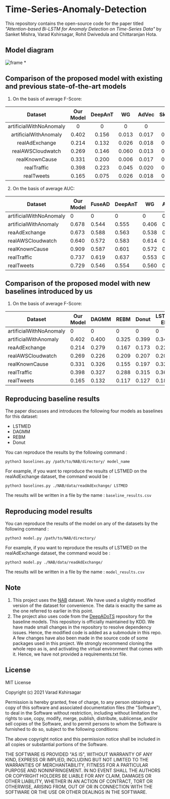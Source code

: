 # Time-Series-Anomaly-Detection
This repository contains the open-source code for the paper titled *"Attention-based Bi-LSTM for Anomaly Detection on Time-Series Data"* by Sanket Mishra, Varad Kshirsagar, Rohit Dwivedula and Chittaranjan Hota.

## Model diagram
![frame](https://user-images.githubusercontent.com/43151489/114315014-bbf85080-9b1a-11eb-9c53-4df20c9468e2.png)
*

## Comparison of the proposed model with existing and previous state-of-the-art models
1. On the basis of average F-Score:

|         Dataset         | Our Model | DeepAnT |   WG  | AdVec | Skyline | NumentaTM | Numenta | KNN CAD | HTM Java |
|:-----------------------:|:---------:|:-------:|:-----:|:-----:|:-------:|:---------:|:-------:|:-------:|:--------:|
| artificialWithNoAnomaly |     0     |    0    |   0   |   0   |    0    |     0     |    0    |    0    |     0    |
|  artificialWithAnomaly  |   0.402   |  0.156  | 0.013 | 0.017 |  0.043  |   0.017   |  0.012  |  0.003  |   0.017  |
|      realAdExchange     |   0.214   |  0.132  | 0.026 | 0.018 |  0.005  |   0.035   |  0.040  |  0.024  |   0.034  |
|    realAWSCloudwatch    |   0.269   |  0.146  | 0.060 | 0.013 |  0.053  |   0.018   |  0.017  |  0.006  |   0.018  |
|      realKnownCause     |   0.331   |  0.200  | 0.006 | 0.017 |  0.008  |   0.012   |  0.015  |  0.008  |   0.013  |
|       realTraffic       |   0.398   |  0.223  | 0.045 | 0.020 |  0.091  |   0.036   |  0.033  |  0.013  |   0.032  |
|        realTweets       |   0.165   |  0.075  | 0.026 | 0.018 |  0.035  |   0.010   |  0.009  |  0.004  |   0.010  |

2. On the basis of average AUC:

| Dataset                 | Our Model | FuseAD | DeepAnT | WG    | AdVec | Skyline | Numenta | HTM Java |
|-------------------------|-----------|--------|---------|-------|-------|---------|---------|----------|
| artificialWithNoAnomaly | 0         | 0      | 0       | 0     | 0     | 0       | 0       | 0        |
| artificialWithAnomaly   | 0.678     | 0.544  | 0.555   | 0.406 | 0.503 | 0.558   | 0.531   | 0.653    |
| reaAdExchange           | 0.673     | 0.588  | 0.563   | 0.538 | 0.504 | 0.534   | 0.576   | 0.568    |
| realAWSCloudwatch       | 0.640     | 0.572  | 0.583   | 0.614 | 0.503 | 0.602   | 0.542   | 0.587    |
| realKnownCause          | 0.909     | 0.587  | 0.601   | 0.572 | 0.504 | 0.610   | 0.590   | 0.584    |
| realTraffic             | 0.737     | 0.619  | 0.637   | 0.553 | 0.505 | 0.556   | 0.679   | 0.691    |
| realTweets              | 0.729     | 0.546  | 0.554   | 0.560 | 0.505 | 0.559   | 0.586   | 0.549    |

## Comparison of the proposed model with new baselines introduced by us
1. On the basis of average F-Score:

| Dataset                 | Our Model | DAGMM | REBM  | Donut | LSTM-ED |
|-------------------------|-----------|-------|-------|-------|---------|
| artificialWithNoAnomaly | 0         | 0     | 0     | 0     | 0       |
| artificialWithAnomaly   | 0.402     | 0.400 | 0.325 | 0.399 | 0.346   |
| reaAdExchange           | 0.214     | 0.279 | 0.167 | 0.173 | 0.222   |
| realAWSCloudwatch       | 0.269     | 0.226 | 0.209 | 0.207 | 0.208   |
| realKnownCause          | 0.331     | 0.326 | 0.155 | 0.197 | 0.326   |
| realTraffic             | 0.398     | 0.327 | 0.288 | 0.315 | 0.365   |
| realTweets              | 0.165     | 0.132 | 0.117 | 0.127 | 0.182   |

## Reproducing baseline results
The paper discusses and introduces the following four models as baselines for this dataset:
* LSTMED
* DAGMM
* REBM
* Donut

You can reproduce the results by the following command : 

`python3 baselines.py /path/to/NAB/directory/ model_name`

For example, if you want to reproduce the results of LSTMED on the realAdExchange dataset, the command would be : 

`python3 baselines.py ./NAB/data/readAdExchange/ LSTMED`

The results will be written in a file by the name : `baseline_results.csv`

## Reproducing model results
You can reproduce the results of the model on any of the datasets by the following command : 

`python3 model.py /path/to/NAB/directory/`

For example, if you want to reproduce the results of LSTMED on the realAdExchange dataset, the command would be : 

`python3 model.py ./NAB/data/readAdExchange/`

The results will be written in a file by the name : `model_results.csv`

## Note
1. This project uses the [NAB](https://github.com/numenta/NAB) dataset. We have used a slightly modified version of the dataset for convenience. The data is exaclty the same as the one referred to earlier in this point.
2. The project also uses code from the [DeepADoTS](https://github.com/KDD-OpenSource/DeepADoTS) repository for the baseline models. This repository is officially maintained by KDD. We have made small changes in the repository to resolve dependency issues. Hence, the modified code is added as a submodule in this repo. A few changes have also been made in the source code of some packages used in this project. We strongly recommend cloning the whole repo as is, and activating the virtual environment that comes with it. Hence, we have not provided a requirements.txt file.

## License

MIT License

Copyright (c) 2021 Varad Kshirsagar

Permission is hereby granted, free of charge, to any person obtaining a copy
of this software and associated documentation files (the "Software"), to deal
in the Software without restriction, including without limitation the rights
to use, copy, modify, merge, publish, distribute, sublicense, and/or sell
copies of the Software, and to permit persons to whom the Software is
furnished to do so, subject to the following conditions:

The above copyright notice and this permission notice shall be included in all
copies or substantial portions of the Software.

THE SOFTWARE IS PROVIDED "AS IS", WITHOUT WARRANTY OF ANY KIND, EXPRESS OR
IMPLIED, INCLUDING BUT NOT LIMITED TO THE WARRANTIES OF MERCHANTABILITY,
FITNESS FOR A PARTICULAR PURPOSE AND NONINFRINGEMENT. IN NO EVENT SHALL THE
AUTHORS OR COPYRIGHT HOLDERS BE LIABLE FOR ANY CLAIM, DAMAGES OR OTHER
LIABILITY, WHETHER IN AN ACTION OF CONTRACT, TORT OR OTHERWISE, ARISING FROM,
OUT OF OR IN CONNECTION WITH THE SOFTWARE OR THE USE OR OTHER DEALINGS IN THE
SOFTWARE.
